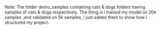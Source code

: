 Note: The folder demo_samples containing cats & dogs folders having samples of cats & dogs respectively.
The thing is i trained my model on 20k samples ,and validated on 5k samples, i just added them to show how i structured
my project.
